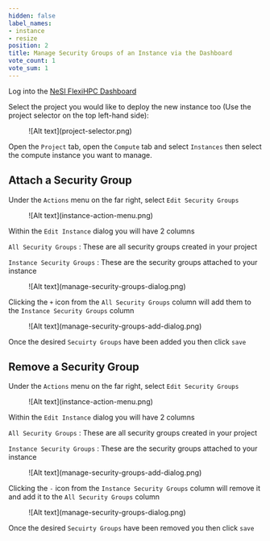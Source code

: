 ```yaml
---
hidden: false
label_names:
- instance
- resize
position: 2
title: Manage Security Groups of an Instance via the Dashboard
vote_count: 1
vote_sum: 1
---
```


Log into the [NeSI FlexiHPC Dashboard](https://dashboard.cloud.nesi.org.nz/)

Select the project you would like to deploy the new instance too (Use the project selector on the top left-hand side):

<figure markdown>
  ![Alt text](project-selector.png)
</figure>

Open the `Project` tab, open the `Compute` tab and select `Instances` then select the compute instance you want to manage.

## Attach a Security Group

Under the `Actions` menu on the far right, select `Edit Security Groups`

<figure markdown>
  ![Alt text](instance-action-menu.png)
</figure>

Within the `Edit Instance` dialog you will have 2 columns

`All Security Groups`
:   These are all security groups created in your project

`Instance Security Groups`
:   These are the security groups attached to your instance

<figure markdown>
  ![Alt text](manage-security-groups-dialog.png)
</figure>

Clicking the `+` icon from the `All Security Groups` column will add them to the `Instance Security Groups` column

<figure markdown>
  ![Alt text](manage-security-groups-add-dialog.png)
</figure>

Once the desired `Secuirty Groups` have been added you then click `save`


## Remove a Security Group

Under the `Actions` menu on the far right, select `Edit Security Groups`

<figure markdown>
  ![Alt text](instance-action-menu.png)
</figure>

Within the `Edit Instance` dialog you will have 2 columns

`All Security Groups`
:   These are all security groups created in your project

`Instance Security Groups`
:   These are the security groups attached to your instance

<figure markdown>
  ![Alt text](manage-security-groups-add-dialog.png)
</figure>

Clicking the `-` icon from the `Instance Security Groups` column will remove it and add it to the `All Security Groups` column

<figure markdown>
  ![Alt text](manage-security-groups-dialog.png)
</figure>

Once the desired `Secuirty Groups` have been removed you then click `save`
